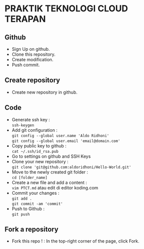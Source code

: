 # PRAKTIK TEKNOLOGI CLOUD TERAPAN #

## Github
- Sign Up on github.
- Clone this repository.
- Create modification.
- Push commit.

## Create repository
- Create new repository in github.  



## Code
- Generate ssh key :   
`ssh-keygen`
- Add git configuration :   
`git config --global user.name 'Aldo Ridhoni'`   
`git config --global user.email 'email@domain.com'`   
- Copy public key to github :   
`cat ~/.ssh/id_rsa.pub`   
- Go to settings on github and SSH Keys
- Clone your new repository :   
`git clone 'git@github.com:aldoridhoni/Hello-World.git'`   
- Move to the newly created git folder :   
`cd [folder_name]`   
- Create a new file and add a content :   
`vim PTCT.md` atau edit di editor koding.com
- Commit your changes :  
`git add .`  
`git commit -am 'commit'`   
- Push to Github :   
`git push`


## Fork a repository
- Fork this repo ! : In the top-right corner of the page, click Fork. 